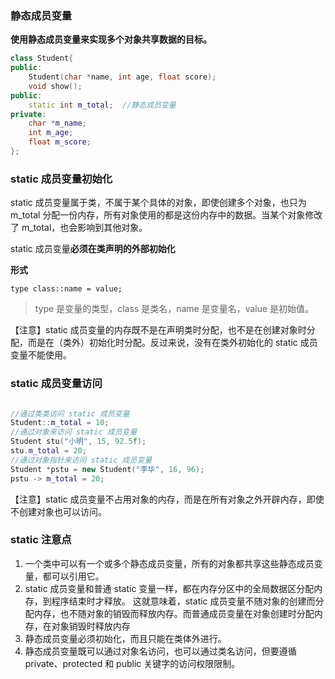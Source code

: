 ### 静态成员变量

**使用静态成员变量来实现多个对象共享数据的目标。**

```c++
class Student{
public:
    Student(char *name, int age, float score);
    void show();
public:
    static int m_total;  //静态成员变量
private:
    char *m_name;
    int m_age;
    float m_score;
};
```

### static 成员变量初始化

static 成员变量属于类，不属于某个具体的对象，即使创建多个对象，也只为 m_total 分配一份内存，所有对象使用的都是这份内存中的数据。当某个对象修改了 m_total，也会影响到其他对象。

static 成员变量**必须在类声明的外部初始化**

**形式**

`type class::name = value;`

> type 是变量的类型，class 是类名，name 是变量名，value 是初始值。

【注意】static 成员变量的内存既不是在声明类时分配，也不是在创建对象时分配，而是在（类外）初始化时分配。反过来说，没有在类外初始化的 static 成员变量不能使用。

### static 成员变量访问

```c++

//通过类类访问 static 成员变量
Student::m_total = 10;
//通过对象来访问 static 成员变量
Student stu("小明", 15, 92.5f);
stu.m_total = 20;
//通过对象指针来访问 static 成员变量
Student *pstu = new Student("李华", 16, 96);
pstu -> m_total = 20;
```

【注意】static 成员变量不占用对象的内存，而是在所有对象之外开辟内存，即使不创建对象也可以访问。

### static 注意点

1. 一个类中可以有一个或多个静态成员变量，所有的对象都共享这些静态成员变量，都可以引用它。
2. static 成员变量和普通 static 变量一样，都在内存分区中的全局数据区分配内存，到程序结束时才释放。
   这就意味着，static 成员变量不随对象的创建而分配内存，也不随对象的销毁而释放内存。而普通成员变量在对象创建时分配内存，在对象销毁时释放内存
3. 静态成员变量必须初始化，而且只能在类体外进行。
4. 静态成员变量既可以通过对象名访问，也可以通过类名访问，但要遵循 private、protected 和 public 关键字的访问权限限制。
